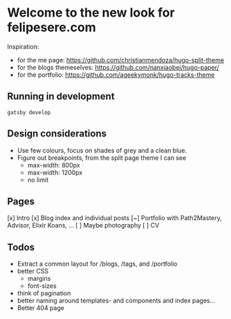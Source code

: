 # Welcome to the new look for felipesere.com

Inspiration:
* for the me page: https://github.com/christianmendoza/hugo-split-theme
* for the blogs themeselves: https://github.com/nanxiaobei/hugo-paper/
* for the portfolio: https://github.com/ageekymonk/hugo-tracks-theme

## Running in development
`gatsby develop`


## Design considerations

* Use few colours, focus on shades of grey and a clean blue.
* Figure out breakpoints, from the split page theme I can see
  * max-width:  800px
  * max-width: 1200px
  * no limit

## Pages

[x] Intro
[x] Blog index and individual posts
[~] Portfolio with Path2Mastery, Advisor, Elixir Koans, ...
[ ] Maybe photography
[ ] CV


## Todos

* Extract a common layout for /blogs, /tags, and /portfolio
* better CSS
    * margins
    * font-sizes
* think of pagination
* better naming around templates- and components and index pages...
* Better 404 page
